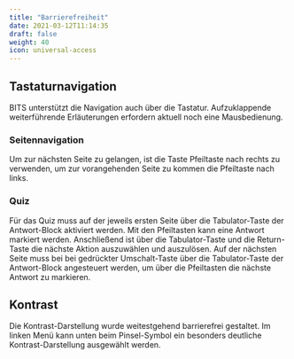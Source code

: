 ```yaml
---
title: "Barrierefreiheit"
date: 2021-03-12T11:14:35
draft: false
weight: 40
icon: universal-access
---
```


## Tastaturnavigation

BITS unterstützt die Navigation auch über die Tastatur. Aufzuklappende weiterführende Erläuterungen erfordern aktuell noch eine Mausbedienung.

### Seitennavigation

Um zur nächsten Seite zu gelangen, ist die Taste Pfeiltaste nach rechts zu verwenden, um zur vorangehenden Seite zu kommen die Pfeiltaste nach links.

### Quiz

Für das Quiz muss auf der jeweils ersten Seite über die Tabulator-Taste der Antwort-Block aktiviert werden. Mit den Pfeiltasten kann eine Antwort markiert werden. Anschließend ist über die Tabulator-Taste und die Return-Taste die nächste Aktion auszuwählen und auszulösen. Auf der nächsten Seite muss bei bei gedrückter Umschalt-Taste über die Tabulator-Taste der Antwort-Block angesteuert werden, um über die Pfeiltasten die nächste Antwort zu markieren.

## Kontrast

Die Kontrast-Darstellung wurde weitestgehend barrierefrei gestaltet. Im linken Menü kann unten beim Pinsel-Symbol ein besonders deutliche Kontrast-Darstellung ausgewählt werden.
